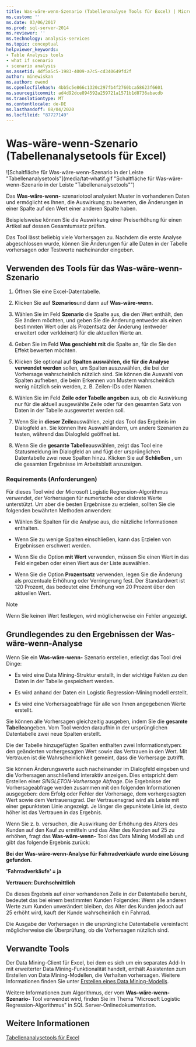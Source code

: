 ```yaml
---
title: Was-wäre-wenn-Szenario (Tabellenanalyse Tools für Excel) | Microsoft-Dokumentation
ms.custom: ''
ms.date: 03/06/2017
ms.prod: sql-server-2014
ms.reviewer: ''
ms.technology: analysis-services
ms.topic: conceptual
helpviewer_keywords:
- Table Analysis tools
- what if scenario
- scenario analysis
ms.assetid: 4df5a5c5-1983-4009-a7c5-cd340649fd2f
author: minewiskan
ms.author: owend
ms.openlocfilehash: 4bb5c5e866c1320c297fb4f2760bca58623f6601
ms.sourcegitcommit: ad4d92dce894592a259721a1571b1d8736abacdb
ms.translationtype: MT
ms.contentlocale: de-DE
ms.lasthandoff: 08/04/2020
ms.locfileid: "87727149"
---
```

# <a name="what-if-scenario-table-analysis-tools-for-excel"></a>Was-wäre-wenn-Szenario (Tabellenanalysetools für Excel)
  ![Schaltfläche für Was-wäre-wenn-Szenario in der Leiste "Tabellenanalysetools"](media/tat-whatif.gif "Schaltfläche für Was-wäre-wenn-Szenario in der Leiste "Tabellenanalysetools"")

 Das **Was-wäre-wenn-** szenariotool analysiert Muster in vorhandenen Daten und ermöglicht es Ihnen, die Auswirkung zu bewerten, die Änderungen in einer Spalte auf den Wert einer anderen Spalte haben.

 Beispielsweise können Sie die Auswirkung einer Preiserhöhung für einen Artikel auf dessen Gesamtumsatz prüfen.

 Das Tool lässt beliebig viele Vorhersagen zu. Nachdem die erste Analyse abgeschlossen wurde, können Sie Änderungen für alle Daten in der Tabelle vorhersagen oder Testwerte nacheinander eingeben.

## <a name="using-the-what-if-scenario-tool"></a>Verwenden des Tools für das Was-wäre-wenn-Szenario

1.  Öffnen Sie eine Excel-Datentabelle.

2.  Klicken Sie auf **Szenarios**und dann auf **Was-wäre-wenn**.

3.  Wählen Sie im Feld **Szenario** die Spalte aus, die den Wert enthält, den Sie ändern möchten, und geben Sie die Änderung entweder als einen bestimmten Wert oder als Prozentsatz der Änderung (entweder erweitert oder verkleinert) für die aktuellen Werte an.

4.  Geben Sie im Feld **Was geschieht mit** die Spalte an, für die Sie den Effekt bewerten möchten.

5.  Klicken Sie optional auf **Spalten auswählen, die für die Analyse verwendet werden** sollen, um Spalten auszuwählen, die bei der Vorhersage wahrscheinlich nützlich sind. Sie können die Auswahl von Spalten aufheben, die beim Erkennen von Mustern wahrscheinlich wenig nützlich sein werden, z. B. Zeilen-IDs oder Namen.

6.  Wählen Sie im Feld **Zeile oder Tabelle angeben** aus, ob die Auswirkung nur für die aktuell ausgewählte Zeile oder für den gesamten Satz von Daten in der Tabelle ausgewertet werden soll.

7.  Wenn Sie in **dieser Zeile**auswählen, zeigt das Tool das Ergebnis im Dialogfeld an. Sie können Ihre Auswahl ändern, um andere Szenarien zu testen, während das Dialogfeld geöffnet ist.

8.  Wenn Sie die **gesamte Tabelle**auswählen, zeigt das Tool eine Statusmeldung im Dialogfeld an und fügt der ursprünglichen Datentabelle zwei neue Spalten hinzu. Klicken Sie auf **Schließen** , um die gesamten Ergebnisse im Arbeitsblatt anzuzeigen.

### <a name="requirements"></a>Requirements (Anforderungen)
 Für dieses Tool wird der Microsoft Logistic Regression-Algorithmus verwendet, der Vorhersagen für numerische oder diskrete Werte unterstützt. Um aber die besten Ergebnisse zu erzielen, sollten Sie die folgenden bewährten Methoden anwenden:

-   Wählen Sie Spalten für die Analyse aus, die nützliche Informationen enthalten.

-   Wenn Sie zu wenige Spalten einschließen, kann das Erzielen von Ergebnissen erschwert werden.

-   Wenn Sie die Option **mit Wert** verwenden, müssen Sie einen Wert in das Feld eingeben oder einen Wert aus der Liste auswählen.

-   Wenn Sie die Option **Prozentsatz** verwenden, legen Sie die Änderung als prozentuale Erhöhung oder Verringerung fest. Der Standardwert ist 120 Prozent, das bedeutet eine Erhöhung von 20 Prozent über den aktuellen Wert.

> [!NOTE]
>  Wenn Sie keinen Wert festlegen, wird möglicherweise ein Fehler angezeigt.

## <a name="understanding-the-results-of-what-if-analysis"></a>Grundlegendes zu den Ergebnissen der Was-wäre-wenn-Analyse
 Wenn Sie ein **Was-wäre-wenn-** Szenario erstellen, erledigt das Tool drei Dinge:

-   Es wird eine Data Mining-Struktur erstellt, in der wichtige Fakten zu den Daten in der Tabelle gespeichert werden.

-   Es wird anhand der Daten ein Logistic Regression-Miningmodell erstellt.

-   Es wird eine Vorhersageabfrage für alle von Ihnen angegebenen Werte erstellt.

 Sie können alle Vorhersagen gleichzeitig ausgeben, indem Sie die **gesamte Tabelle**angeben. Vom Tool werden daraufhin in der ursprünglichen Datentabelle zwei neue Spalten erstellt.

 Die der Tabelle hinzugefügten Spalten enthalten zwei Informationstypen: den geänderten vorhergesagten Wert sowie das Vertrauen in den Wert. Mit Vertrauen ist die Wahrscheinlichkeit gemeint, dass die Vorhersage zutrifft.

 Sie können Änderungswerte auch nacheinander im Dialogfeld eingeben und die Vorhersagen anschließend interaktiv anzeigen. Dies entspricht dem Erstellen einer *SINGLETON-Vorhersage Abfrage*. Die Ergebnisse der Vorhersageabfrage werden zusammen mit den folgenden Informationen ausgegeben: dem Erfolg oder Fehler der Vorhersage, dem vorhergesagten Wert sowie dem Vertrauensgrad. Der Vertrauensgrad wird als Leiste mit einer gepunkteten Linie angezeigt. Je länger die gepunktete Linie ist, desto höher ist das Vertrauen in das Ergebnis.

 Wenn Sie z. b. versuchen, die Auswirkung der Erhöhung des Alters des Kunden auf den Kauf zu ermitteln und das Alter des Kunden auf 25 zu erhöhen, fragt das **Was-wäre-wenn-** Tool das Data Mining Modell ab und gibt das folgende Ergebnis zurück:

 **Bei der Was-wäre-wenn-Analyse für Fahrradverkäufe wurde eine Lösung gefunden.**

 **'Fahrradverkäufe' = ja**

 **Vertrauen: Durchschnittlich**

 Da dieses Ergebnis auf einer vorhandenen Zeile in der Datentabelle beruht, bedeutet das bei einem bestimmten Kunden Folgendes: Wenn alle anderen Werte zum Kunden unverändert bleiben, das Alter des Kunden jedoch auf 25 erhöht wird, kauft der Kunde wahrscheinlich ein Fahrrad.

 Die Ausgabe der Vorhersagen in die ursprüngliche Datentabelle vereinfacht möglicherweise die Überprüfung, ob die Vorhersagen nützlich sind.

## <a name="related-tools"></a>Verwandte Tools
 Der Data Mining-Client für Excel, bei dem es sich um ein separates Add-In mit erweiterter Data Mining-Funktionalität handelt, enthält Assistenten zum Erstellen von Data Mining-Modellen, die Verhalten vorhersagen. Weitere Informationen finden Sie unter [Erstellen eines Data Mining-Modells](creating-a-data-mining-model.md).

 Weitere Informationen zum Algorithmus, der vom **Was-wäre-wenn-Szenario-** Tool verwendet wird, finden Sie im Thema "Microsoft Logistic Regression-Algorithmus" in SQL Server-Onlinedokumentation.

## <a name="see-also"></a>Weitere Informationen
 [Tabellenanalysetools für Excel](table-analysis-tools-for-excel.md)


